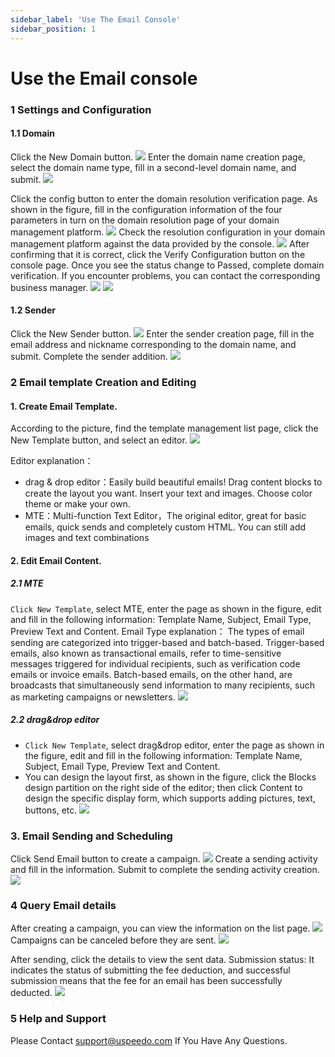 ```yaml
---
sidebar_label: 'Use The Email Console'
sidebar_position: 1
---
```


# Use the Email console
### 1 Settings and Configuration
#### 1.1 Domain
Click the New Domain button.
![](/img/email/guide_1.png)
Enter the domain name creation page, select the domain name type, fill in a second-level domain name, and submit.
![](/img/email/guide_2.png)

Click the config button to enter the domain resolution verification page. As shown in the figure, fill in the configuration information of the four parameters in turn on the domain resolution page of your domain management platform.
![](/img/email/guide_3.png)
Check the resolution configuration in your domain management platform against the data provided by the console.
![](/img/email/guide_4.png)
After confirming that it is correct, click the Verify Configuration button on the console page. Once you see the status change to Passed, complete domain verification. If you encounter problems, you can contact the corresponding business manager.
![](/img/email/guide_5.png)
![](/img/email/guide_6.png)

#### 1.2 Sender
Click the New Sender button.
![](/img/email/guide_7.png)
Enter the sender creation page, fill in the email address and nickname corresponding to the domain name, and submit. Complete the sender addition.
![](/img/email/guide_8.png)
### 2 Email template Creation and Editing
#### 1. Create Email Template.
   According to the picture, find the template management list page, click the New Template button, and select an editor.
![](/img/email/guide_9.png)

Editor explanation：
- drag & drop editor：Easily build beautiful emails! Drag content blocks to create the layout you want. Insert your text and images. Choose color theme or make your own.
- MTE：Multi-function Text Editor，The original editor, great for basic emails, quick sends and completely custom HTML. You can still add images and text combinations

#### 2. Edit Email Content.
##### 2.1 MTE
`Click New Template`, select MTE, enter the page as shown in the figure, edit and fill in the following information: Template Name, Subject, Email Type, Preview Text and Content.
   Email Type explanation：
   The types of email sending are categorized into trigger-based and batch-based. Trigger-based emails, also known as transactional emails, refer to time-sensitive messages triggered for individual recipients, such as verification code emails or invoice emails. Batch-based emails, on the other hand, are broadcasts that simultaneously send information to many recipients, such as marketing campaigns or newsletters.
   ![](/img/email/guide_10.png)

##### 2.2 drag&drop editor
- `Click New Template`, select drag&drop editor, enter the page as shown in the figure, edit and fill in the following information: Template Name, Subject, Email Type, Preview Text and Content.
- You can design the layout first, as shown in the figure, click the Blocks design partition on the right side of the editor; then click Content to design the specific display form, which supports adding pictures, text, buttons, etc.
![](/img/email/guide_11.png)

### 3. Email Sending and Scheduling
Click Send Email button to create a campaign.
![](/img/email/guide_12.png)
Create a sending activity and fill in the information. Submit to complete the sending activity creation.
![](/img/email/guide_13.png)

### 4 Query Email details
After creating a campaign, you can view the information on the list page.
![](/img/email/guide_14.png)
Campaigns can be canceled before they are sent.
![](/img/email/guide_15.png)

After sending, click the details to view the sent data.
Submission status: It indicates the status of submitting the fee deduction, and successful submission means that the fee for an email has been successfully deducted.
![](/img/email/guide_16.png)
### 5 Help and Support
Please Contact support@uspeedo.com If You Have Any Questions.

